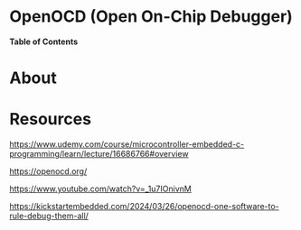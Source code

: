 # OpenOCD (Open On-Chip Debugger)

**Table of Contents**

# About

# Resources

https://www.udemy.com/course/microcontroller-embedded-c-programming/learn/lecture/16686766#overview

https://openocd.org/

https://www.youtube.com/watch?v=_1u7IOnivnM

https://kickstartembedded.com/2024/03/26/openocd-one-software-to-rule-debug-them-all/